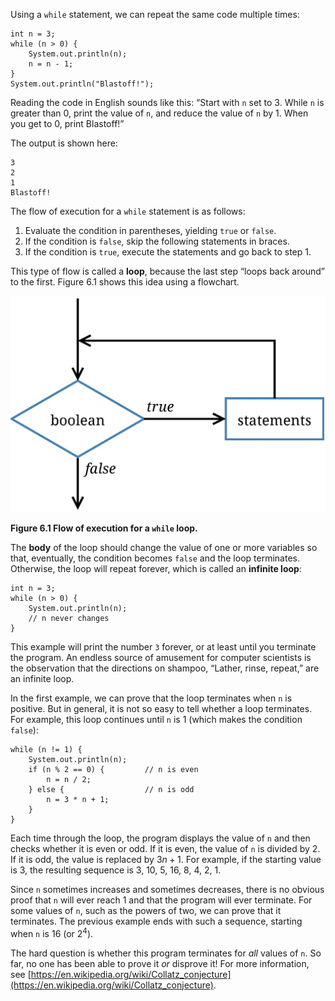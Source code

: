 Using a `while` statement, we can repeat the same code multiple times:

```code
int n = 3;
while (n > 0) {
    System.out.println(n);
    n = n - 1;
}
System.out.println("Blastoff!");
```

Reading the code in English sounds like this: “Start with `n` set to 3. While `n` is greater than 0, print the value of `n`, and reduce the value of `n` by 1. When you get to 0, print Blastoff!”

The output is shown here:

```code
3
2
1
Blastoff!
```

The flow of execution for a `while` statement is as follows:



1. Evaluate the condition in parentheses, yielding `true` or `false`.
1. If the condition is `false`, skip the following statements in braces.
1. If the condition is `true`, execute the statements and go back to step 1.




This type of flow is called a **loop**, because the last step “loops back around” to the first. Figure 6.1 shows this idea using a flowchart.

![Figure 6.1 Flow of execution for a `while` loop.](figs/while.jpg)

**Figure 6.1 Flow of execution for a `while` loop.**


The **body** of the loop should change the value of one or more variables so that, eventually, the condition becomes `false` and the loop terminates. Otherwise, the loop will repeat forever, which is called an **infinite loop**:

```code
int n = 3;
while (n > 0) {
    System.out.println(n);
    // n never changes
}
```

This example will print the number `3` forever, or at least until you terminate the program. An endless source of amusement for computer scientists is the observation that the directions on shampoo, “Lather, rinse, repeat,” are an infinite loop.

In the first example, we can prove that the loop terminates when `n` is positive. But in general, it is not so easy to tell whether a loop terminates. For example, this loop continues until `n` is 1 (which makes the condition `false`):

```code
while (n != 1) {
    System.out.println(n);
    if (n % 2 == 0) {         // n is even
        n = n / 2;
    } else {                  // n is odd
        n = 3 * n + 1;
    }
}
```

Each time through the loop, the program displays the value of `n` and then checks whether it is even or odd. If it is even, the value of `n` is divided by 2. If it is odd, the value is replaced by $3n+1$. For example, if the starting value is 3, the resulting sequence is 3, 10, 5, 16, 8, 4, 2, 1.

Since `n` sometimes increases and sometimes decreases, there is no obvious proof that `n` will ever reach 1 and that the program will ever terminate. For some values of `n`, such as the powers of two, we can prove that it terminates. The previous example ends with such a sequence, starting when `n` is 16 (or $2^4$).

The hard question is whether this program terminates for *all* values of `n`. So far, no one has been able to prove it *or* disprove it! For more information, see [https://en.wikipedia.org/wiki/Collatz_conjecture](https://en.wikipedia.org/wiki/Collatz_conjecture).